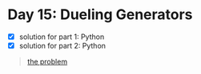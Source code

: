 # Day 15: Dueling Generators

- [x] solution for part 1: Python
- [x] solution for part 2: Python

>[the problem](http://adventofcode.com/2017/day/15)